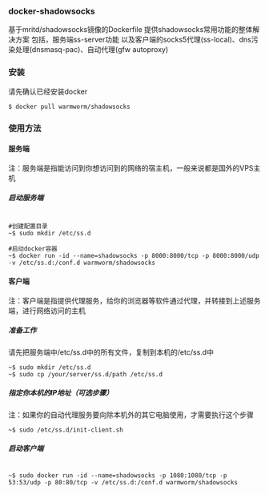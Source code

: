 ### docker-shadowsocks
基于mritd/shadowsocks镜像的Dockerfile
提供shadowsocks常用功能的整体解决方案
包括，服务端ss-server功能
以及客户端的socks5代理(ss-local)、dns污染处理(dnsmasq-pac)、自动代理(gfw autoproxy)


### 安装
请先确认已经安装docker

```shell
$ docker pull warmworm/shadowsocks
```
### 使用方法

#### 服务端

注：服务端是指能访问到你想访问到的网络的宿主机，一般来说都是国外的VPS主机

##### 启动服务端
```shell

#创建配置目录
~$ sudo mkdir /etc/ss.d

#启动docker容器
~$ docker run -id --name=shadowsocks -p 8000:8000/tcp -p 8000:8000/udp -v /etc/ss.d:/conf.d warmworm/shadowsocks
```

#### 客户端

注：客户端是指提供代理服务，给你的浏览器等软件通过代理，并转接到上述服务端，进行网络访问的主机

##### 准备工作
请先把服务端中/etc/ss.d中的所有文件，复制到本机的/etc/ss.d中
```shell
~$ sudo mkdir /etc/ss.d
~$ sudo cp /your/server/ss.d/path /etc/ss.d
```
##### 指定你本机的IP地址（可选步骤）
注：如果你的自动代理服务要向除本机外的其它电脑使用，才需要执行这个步骤
```shell
~$ sudo /etc/ss.d/init-client.sh
```

##### 启动客户端
```shell

~$ sudo docker run -id --name=shadowsocks -p 1080:1080/tcp -p 53:53/udp -p 80:80/tcp -v /etc/ss.d:/conf.d warmworm/shadowsocks
```
